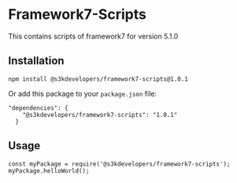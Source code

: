 # Framework7-Scripts

This contains scripts of framework7 for version 5.1.0

## Installation

```
npm install @s3kdevelopers/framework7-scripts@1.0.1
```

Or add this package to your `package.json` file:

```
"dependencies": {
    "@s3kdevelopers/framework7-scripts": "1.0.1"
  }
```

## Usage

```
const myPackage = require('@s3kdevelopers/framework7-scripts');
myPackage.helloWorld();
```
